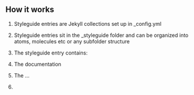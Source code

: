 ## How it works

1. Styleguide entries are Jekyll collections set up in _config.yml

2. Styleguide entries sit in the _styleguide folder and can be organized into atoms, molecules etc or any subfolder structure

3. The styleguide entry contains:

  1. The documentation 
  
  2. The ...
  
4. 